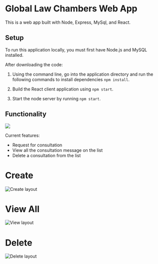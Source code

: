 # Global Law Chambers Web App

This is a web app built with Node, Express, MySql, and React.

## Setup
To run this application locally, you must first have Node.js and MySQL installed.

After downloading the code:


1. Using the command line, go into the application directory and run the following commands to install dependencies `npm install`.

2. Build the React client application using `npm start`.

3. Start the node server by running `npm start`.

## Functionality

![](ScreenShot.png)

Current features:

- Request for consultation
- View all the consultation message on the list 
- Delete a consultation from the list
# Create
![Create layout](https://github.com/uwasylvie/globalawchambers/blob/master/create.png)

# View All
![View layout](https://github.com/uwasylvie/globalawchambers/blob/master/view.png)

# Delete
![Delete layout](https://github.com/uwasylvie/globalawchambers/blob/master/delete.png)



